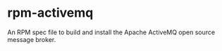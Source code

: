 rpm-activemq
============

An RPM spec file to build and install the Apache ActiveMQ open source message broker.
